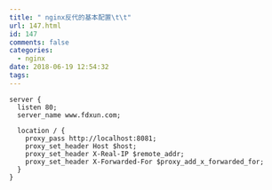 ```yaml
---
title: " nginx反代的基本配置\t\t"
url: 147.html
id: 147
comments: false
categories:
  - nginx
date: 2018-06-19 12:54:32
tags:
---
```


    server {
      listen 80;
      server_name www.fdxun.com;
    
      location / {
        proxy_pass http://localhost:8081;
        proxy_set_header Host $host;
        proxy_set_header X-Real-IP $remote_addr;
        proxy_set_header X-Forwarded-For $proxy_add_x_forwarded_for;
      }
    }